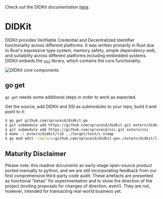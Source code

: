 Check out the DIDKit documentation [here](https://spruceid.dev/docs/didkit/).

# DIDKit

DIDKit provides Verifiable Credential and Decentralized Identifier
functionality across different platforms. It was written primarily in Rust due
to Rust's expressive type system, memory safety, simple dependency web, and
suitability across different platforms including embedded systems. DIDKit
embeds the [`ssi`](https://github.com/spruceid/ssi) library, which contains the
core functionality.

![DIDKit core components](https://spruceid.dev/assets/images/didkit-core-components-7abba2778ffe8dde24997f305e706bd8.png)

## go get

`go get` needs some additional steps in order to work as expected.

Get the source, add DIDKit and SSI as submodules to your repo, build it and point to it:

```bash
$ go get github.com/spruceid/didkit-go
$ git submodule add https://github.com/spruceid/didkit.git extern/didkit
$ git submodule add https://github.com/spruceid/ssi.git extern/ssi
$ make -C extern/didkit/lib ../target/test/c.stamp
$ go mod edit -replace=github.com/spruceid/didkit-go=./extern/didkit/lib/didkit-go
```

## Maturity Disclaimer

Please note: this readme documents an early-stage open-source product ported 
manually to python, and we are still incorporating feedback from our first 
comprehensive third-party code audit. These artefacts are presented as 
functional "betas" for experimentation and to show the direction of the 
project (inviting proposals for changes of direction, even!). They are not,
 however, intended for transacting real-world business yet.
